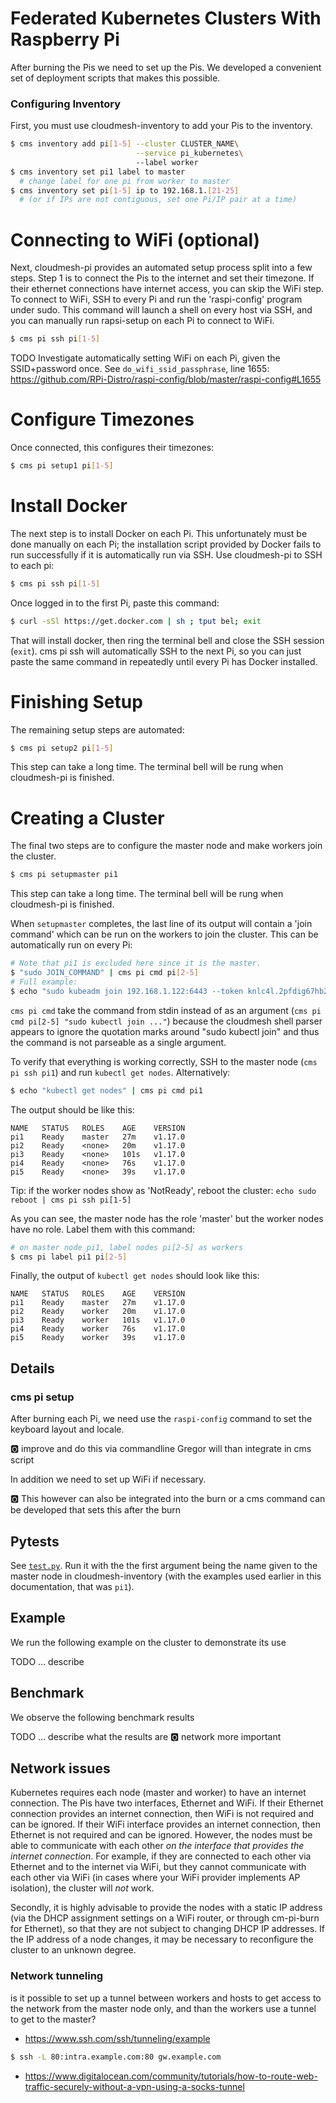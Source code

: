 # Federated Kubernetes Clusters With Raspberry Pi

After burning the Pis we need to set up the Pis. We developed a convenient set
of deployment scripts that makes this possible.

### Configuring Inventory
First, you must use cloudmesh-inventory to add your Pis to the inventory.

```bash
$ cms inventory add pi[1-5] --cluster CLUSTER_NAME\
                            --service pi_kubernetes\ 
                            --label worker
$ cms inventory set pi1 label to master   
  # change label for one pi from worker to master
$ cms inventory set pi[1-5] ip to 192.168.1.[21-25]
  # (or if IPs are not contiguous, set one Pi/IP pair at a time)
```

# Connecting to WiFi (optional)

Next, cloudmesh-pi provides an automated setup process split into a few steps.
Step 1 is to connect the Pis to the internet and set their timezone.
If their ethernet connections have internet access, you can skip the WiFi step.
To connect to WiFi, SSH to every Pi and run the 'raspi-config' program under
sudo. This command will launch a shell on every host via SSH, and you can
manually run rapsi-setup on each Pi to connect to WiFi.

```bash
$ cms pi ssh pi[1-5]
```

TODO Investigate automatically setting WiFi on each Pi, given the SSID+password
once. See `do_wifi_ssid_passphrase`, line 1655:
<https://github.com/RPi-Distro/raspi-config/blob/master/raspi-config#L1655>

# Configure Timezones

Once connected, this configures their timezones:

```bash
$ cms pi setup1 pi[1-5]
```

# Install Docker

The next step is to install Docker on each Pi. This unfortunately must be done
manually on each Pi; the installation script provided by Docker fails to run
successfully if it is automatically run via SSH. Use cloudmesh-pi to SSH to
each pi:

```bash
$ cms pi ssh pi[1-5]
```

Once logged in to the first Pi, paste this command:

```bash
$ curl -sSl https://get.docker.com | sh ; tput bel; exit
```

That will install docker, then ring the terminal bell and close the SSH session
(`exit`). cms pi ssh will automatically SSH to the next Pi, so you can just
paste the same command in repeatedly until every Pi has Docker installed.

# Finishing Setup

The remaining setup steps are automated:

```bash
$ cms pi setup2 pi[1-5]
```

This step can take a long time. The terminal bell will be rung when
cloudmesh-pi is finished.

# Creating a Cluster

The final two steps are to configure the master node and make workers join the
cluster.

```bash
$ cms pi setupmaster pi1
```
This step can take a long time. The terminal bell will be rung when
cloudmesh-pi is finished.

When `setupmaster` completes, the last line of its output will contain a 'join
command' which can be run on the workers to join the cluster. This can be
automatically run on every Pi:

```bash
# Note that pi1 is excluded here since it is the master.
$ "sudo JOIN_COMMAND" | cms pi cmd pi[2-5]
# Full example:
$ echo "sudo kubeadm join 192.168.1.122:6443 --token knlc4l.2pfdig67hb2cv16b --discovery-token-ca-cert-hash sha256:c9d558a1d63ddc27d5278c5ad3582d9697eb25b33c1c5643a10bec5b066969d4" | cms pi cmd pi[3-5]
```

`cms pi cmd` take the command from stdin instead of as an argument
(`cms pi cmd pi[2-5] "sudo kubectl join ..."`) because the cloudmesh shell
parser appears to ignore the quotation marks around "sudo kubectl join" and
thus the command is not parseable as a single argument.

To verify that everything is working correctly, SSH to the master node (`cms pi
ssh pi1`) and run `kubectl get nodes`. Alternatively:

```bash
$ echo "kubectl get nodes" | cms pi cmd pi1
```

The output should be like this:
```
NAME   STATUS   ROLES    AGE    VERSION
pi1    Ready    master   27m    v1.17.0
pi2    Ready    <none>   20m    v1.17.0
pi3    Ready    <none>   101s   v1.17.0
pi4    Ready    <none>   76s    v1.17.0
pi5    Ready    <none>   39s    v1.17.0
```

Tip: if the worker nodes show as 'NotReady', reboot the cluster:
`echo sudo reboot | cms pi ssh pi[1-5]`

As you can see, the master node has the role 'master' but the worker nodes have
no role. Label them with this command:

```bash
# on master node pi1, label nodes pi[2-5] as workers
$ cms pi label pi1 pi[2-5]
```

Finally, the output of `kubectl get nodes` should look like this:

```
NAME   STATUS   ROLES    AGE    VERSION
pi1    Ready    master   27m    v1.17.0
pi2    Ready    worker   20m    v1.17.0
pi3    Ready    worker   101s   v1.17.0
pi4    Ready    worker   76s    v1.17.0
pi5    Ready    worker   39s    v1.17.0
```

## Details

### cms pi setup

After burning each Pi, we need use the `raspi-config` command to set the keyboard
layout and locale.

:o2: improve and do this via commandline Gregor will than integrate in cms script

In addition we need to set up WiFi if necessary. 

:o2: This however can also be integrated into the burn or a cms command can be developed that sets this after the burn

## Pytests

See [`test.py`](test.py). Run it with the the first argument being the name
given to the master node in cloudmesh-inventory (with the examples used earlier
in this documentation, that was `pi1`).

## Example

We run the following example on the cluster to demonstrate its use

TODO ... describe


## Benchmark

We observe the following benchmark results

TODO ... describe what the results are
:o2: network more important

## Network issues

Kubernetes requires each node (master and worker) to have an internet
connection. The Pis have two interfaces, Ethernet and WiFi. If their Ethernet
connection provides an internet connection, then WiFi is not required and can
be ignored. If their WiFi interface provides an internet connection, then
Ethernet is not required and can be ignored. However, the nodes must be able to
communicate with each other *on the interface that provides the internet
connection*. For example, if they are connected to each other via Ethernet and
to the internet via WiFi, but they cannot communicate with each other via WiFi
(in cases where your WiFi provider implements AP isolation), the cluster will
*not* work.

Secondly, it is highly advisable to provide the nodes with a static IP address
(via the DHCP assignment settings on a WiFi router, or through cm-pi-burn for
Ethernet), so that they are not subject to changing DHCP IP addresses. If the
IP address of a node changes, it may be necessary to reconfigure the cluster to
an unknown degree.

### Network tunneling

is it possible to set up a tunnel between workers and hosts to get access to the network from the master node only, and than the workers use a tunnel to get to the master?


* <https://www.ssh.com/ssh/tunneling/example>

```bash
$ ssh -L 80:intra.example.com:80 gw.example.com
```

* <https://www.digitalocean.com/community/tutorials/how-to-route-web-traffic-securely-without-a-vpn-using-a-socks-tunnel>
